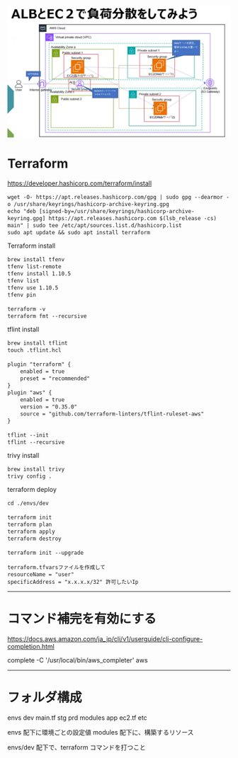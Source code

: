 ![ec2](ec2.png "study thema")

# Terraform
https://developer.hashicorp.com/terraform/install

```
wget -O- https://apt.releases.hashicorp.com/gpg | sudo gpg --dearmor -o /usr/share/keyrings/hashicorp-archive-keyring.gpg
echo "deb [signed-by=/usr/share/keyrings/hashicorp-archive-keyring.gpg] https://apt.releases.hashicorp.com $(lsb_release -cs) main" | sudo tee /etc/apt/sources.list.d/hashicorp.list
sudo apt update && sudo apt install terraform
```
Terraform install
```
brew install tfenv
tfenv list-remote
tfenv install 1.10.5
tfenv list
tfenv use 1.10.5
tfenv pin

terraform -v
terraform fmt --recursive
```
tflint install
```
brew install tflint
touch .tflint.hcl

plugin "terraform" {
    enabled = true
    preset = "recommended"
}
plugin "aws" {
    enabled = true
    version = "0.35.0"
    source = "github.com/terraform-linters/tflint-ruleset-aws"
}

tflint --init
tflint --recursive
```
trivy install
```
brew install trivy
trivy config .
```

terraform deploy
```
cd ./envs/dev

terraform init
terraform plan
terraform apply
terraform destroy

terraform init --upgrade

terraform.tfvarsファイルを作成して
resourceName = "user"
specificAddress = "x.x.x.x/32" 許可したいIp
```
-----
# コマンド補完を有効にする
https://docs.aws.amazon.com/ja_jp/cli/v1/userguide/cli-configure-completion.html

complete -C '/usr/local/bin/aws_completer' aws

-----
# フォルダ構成
envs
  dev
    main.tf
  stg
  prd
modules
  app
    ec2.tf
    etc

envs 配下に環境ごとの設定値
modules 配下に、構築するリソース

envs/dev 配下で、terraform コマンドを打つこと